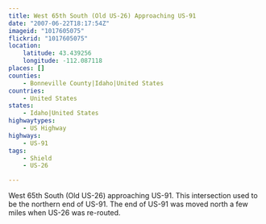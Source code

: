 ```yaml
---
title: West 65th South (Old US-26) Approaching US-91
date: "2007-06-22T18:17:54Z"
imageid: "1017605075"
flickrid: "1017605075"
location:
    latitude: 43.439256
    longitude: -112.087118
places: []
counties:
    - Bonneville County|Idaho|United States
countries:
    - United States
states:
    - Idaho|United States
highwaytypes:
    - US Highway
highways:
    - US-91
tags:
    - Shield
    - US-26

---
```

West 65th South (Old US-26) approaching US-91.  This intersection used to be the northern end of US-91.  The end of US-91 was moved north a few miles when US-26 was re-routed.